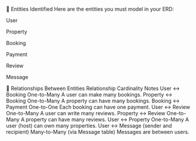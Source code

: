 📌 Entities Identified
Here are the entities you must model in your ERD:

User

Property

Booking

Payment

Review

Message

🔗 Relationships Between Entities
Relationship	Cardinality	Notes
User ↔ Booking	One-to-Many	A user can make many bookings.
Property ↔ Booking	One-to-Many	A property can have many bookings.
Booking ↔ Payment	One-to-One	Each booking can have one payment.
User ↔ Review	One-to-Many	A user can write many reviews.
Property ↔ Review	One-to-Many	A property can have many reviews.
User ↔ Property	One-to-Many	A user (host) can own many properties.
User ↔ Message (sender and recipient)	Many-to-Many (via Message table)	Messages are between users.

